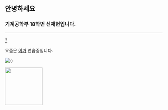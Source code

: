 ## 안녕하세요

### 기계공학부 18학번 신재현입니다.
***
[?](https://www.youtube.com/watch?v=VlMEGBsw6j8)

요즘은 [이거](https://www.youtube.com/watch?v=tx6pF4WzuMA) 연습중입니다.

![:)](https://user-images.githubusercontent.com/101272544/157808439-ea083a12-fedc-4366-8a1a-863e1147d6ba.png)

<a href="https://www.instagram.com/jae_hyeonn_/">
<img src="https://user-images.githubusercontent.com/101272544/158044102-ae7eb0de-a59e-456e-ab80-15235dd43a46.svg" height = 120 width = 120>
</a>